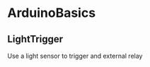 ArduinoBasics
=============

LightTrigger
------------

Use a light sensor to trigger and external relay